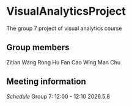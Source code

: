 # VisualAnalyticsProject
The group 7 project of visual analytics course
## Group members
Zitian Wang
Rong Hu
Fan Cao
Wing Man Chu

## Meeting information
*Schedule* Group 7: 12:00 - 12:10 2026.5.8

